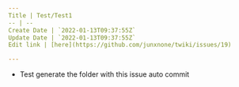 ```yaml
---
Title | Test/Test1
-- | --
Create Date | `2022-01-13T09:37:55Z`
Update Date | `2022-01-13T09:37:55Z`
Edit link | [here](https://github.com/junxnone/twiki/issues/19)

---
```


- Test generate the folder with this issue auto commit

